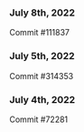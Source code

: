 ### July 8th, 2022

Commit #111837

### July 5th, 2022

Commit #314353


### July 4th, 2022

Commit #72281
